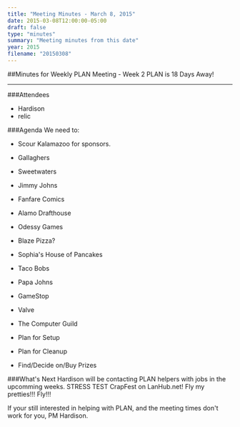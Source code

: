 ```yaml
---
title: "Meeting Minutes - March 8, 2015"
date: 2015-03-08T12:00:00-05:00
draft: false
type: "minutes"
summary: "Meeting minutes from this date"
year: 2015
filename: "20150308"
---
```


##Minutes for Weekly PLAN Meeting - Week 2
PLAN is 18 Days Away!
- - -
###Attendees
* Hardison
* relic


###Agenda
We need to:

* Scour Kalamazoo for sponsors.
 * Gallaghers
 * Sweetwaters
 * Jimmy Johns
 * Fanfare Comics
 * Alamo Drafthouse
 * Odessy Games
 * Blaze Pizza?
 * Sophia's House of Pancakes
 * Taco Bobs
 * Papa Johns
 * GameStop
 * Valve
 * The Computer Guild
 
* Plan for Setup
* Plan for Cleanup

* Find/Decide on/Buy Prizes


###What's Next
Hardison will be contacting PLAN helpers with jobs in the upcomming weeks. 
STRESS TEST CrapFest on LanHub.net!
Fly my pretties!!! Fly!!!


If your still interested in helping with PLAN, and the meeting times don't work for you, PM Hardison.
